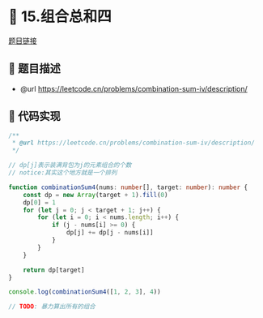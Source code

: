 # 🎪 15.组合总和四

[题目链接](https://leetcode.cn/problems/combination-sum-iv/description/)

## 📎 题目描述
* @url https://leetcode.cn/problems/combination-sum-iv/description/

## 📃 代码实现
```typescript
/**
 * @url https://leetcode.cn/problems/combination-sum-iv/description/
 */

// dp[j]表示装满背包为j的元素组合的个数
// notice:其实这个地方就是一个排列

function combinationSum4(nums: number[], target: number): number {
    const dp = new Array(target + 1).fill(0)
    dp[0] = 1
    for (let j = 0; j < target + 1; j++) {
        for (let i = 0; i < nums.length; i++) {
            if (j - nums[i] >= 0) {
                dp[j] += dp[j - nums[i]]
            }
        }
    }

    return dp[target]
}

console.log(combinationSum4([1, 2, 3], 4))

// TODO: 暴力算出所有的组合
```
